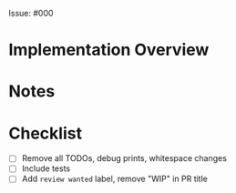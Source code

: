 Issue: #000

# Implementation Overview

# Notes

# Checklist

- [ ] Remove all TODOs, debug prints, whitespace changes
- [ ] Include tests
- [ ] Add `review wanted` label, remove "WIP" in PR title
